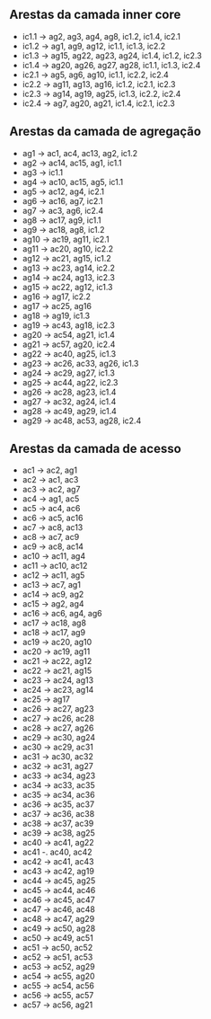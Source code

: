 ## Arestas da camada inner core

- ic1.1 -> ag2, ag3, ag4, ag8, ic1.2, ic1.4, ic2.1
- ic1.2 -> ag1, ag9, ag12, ic1.1, ic1.3, ic2.2
- ic1.3 -> ag15, ag22, ag23, ag24, ic1.4, ic1.2, ic2.3
- ic1.4 -> ag20, ag26, ag27, ag28, ic1.1, ic1.3, ic2.4
- ic2.1 -> ag5, ag6, ag10, ic1.1, ic2.2, ic2.4
- ic2.2 -> ag11, ag13, ag16, ic1.2, ic2.1, ic2.3
- ic2.3 -> ag14, ag19, ag25, ic1.3, ic2.2, ic2.4
- ic2.4 -> ag7, ag20, ag21, ic1.4, ic2.1, ic2.3

## Arestas da camada de agregação

- ag1 -> ac1, ac4, ac13, ag2, ic1.2
- ag2 -> ac14, ac15, ag1, ic1.1
- ag3 -> ic1.1
- ag4 -> ac10, ac15, ag5, ic1.1
- ag5 -> ac12, ag4, ic2.1
- ag6 -> ac16, ag7, ic2.1
- ag7 -> ac3, ag6, ic2.4
- ag8 -> ac17, ag9, ic1.1
- ag9 -> ac18, ag8, ic1.2
- ag10 -> ac19, ag11, ic2.1
- ag11 -> ac20, ag10, ic2.2
- ag12 -> ac21, ag15, ic1.2
- ag13 -> ac23, ag14, ic2.2
- ag14 -> ac24, ag13, ic2.3
- ag15 -> ac22, ag12, ic1.3
- ag16 -> ag17, ic2.2
- ag17 -> ac25, ag16
- ag18 -> ag19, ic1.3
- ag19 -> ac43, ag18, ic2.3
- ag20 -> ac54, ag21, ic1.4
- ag21 -> ac57, ag20, ic2.4
- ag22 -> ac40, ag25, ic1.3
- ag23 -> ac26, ac33, ag26, ic1.3
- ag24 -> ac29, ag27, ic1.3
- ag25 -> ac44, ag22, ic2.3
- ag26 -> ac28, ag23, ic1.4
- ag27 -> ac32, ag24, ic1.4 
- ag28 -> ac49, ag29, ic1.4
- ag29 -> ac48, ac53, ag28, ic2.4

## Arestas da camada de acesso

- ac1 -> ac2, ag1
- ac2 -> ac1, ac3
- ac3 -> ac2, ag7
- ac4 -> ag1, ac5
- ac5 -> ac4, ac6
- ac6 -> ac5, ac16
- ac7 -> ac8, ac13
- ac8 -> ac7, ac9
- ac9 -> ac8, ac14
- ac10 -> ac11, ag4
- ac11 -> ac10, ac12
- ac12 -> ac11, ag5
- ac13 -> ac7, ag1
- ac14 -> ac9, ag2
- ac15 -> ag2, ag4
- ac16 -> ac6, ag4, ag6
- ac17 -> ac18, ag8
- ac18 -> ac17, ag9
- ac19 -> ac20, ag10
- ac20 -> ac19, ag11
- ac21 -> ac22, ag12
- ac22 -> ac21, ag15
- ac23 -> ac24, ag13
- ac24 -> ac23, ag14
- ac25 -> ag17
- ac26 -> ac27, ag23
- ac27 -> ac26, ac28
- ac28 -> ac27, ag26
- ac29 -> ac30, ag24
- ac30 -> ac29, ac31
- ac31 -> ac30, ac32
- ac32 -> ac31, ag27
- ac33 -> ac34, ag23
- ac34 -> ac33, ac35
- ac35 -> ac34, ac36
- ac36 -> ac35, ac37
- ac37 -> ac36, ac38
- ac38 -> ac37, ac39
- ac39 -> ac38, ag25
- ac40 -> ac41, ag22
- ac41 -. ac40, ac42
- ac42 -> ac41, ac43
- ac43 -> ac42, ag19
- ac44 -> ac45, ag25
- ac45 -> ac44, ac46
- ac46 -> ac45, ac47
- ac47 -> ac46, ac48
- ac48 -> ac47, ag29
- ac49 -> ac50, ag28
- ac50 -> ac49, ac51
- ac51 -> ac50, ac52
- ac52 -> ac51, ac53
- ac53 -> ac52, ag29
- ac54 -> ac55, ag20
- ac55 -> ac54, ac56
- ac56 -> ac55, ac57
- ac57 -> ac56, ag21
